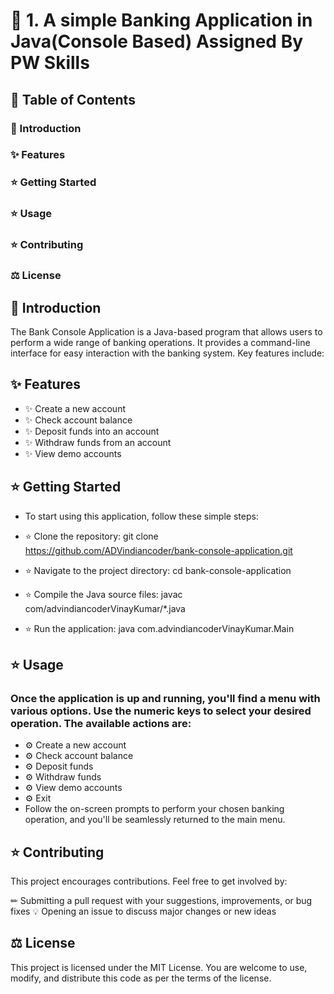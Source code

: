 # 🔢 1. A simple Banking Application in Java(Console Based) Assigned By PW Skills

## 📑 Table of Contents

### 📜 Introduction
### ✨ Features
### ⭐️ Getting Started
### ⭐️ Usage
### ⭐️ Contributing
### ⚖️ License
## 📜 Introduction
The Bank Console Application is a Java-based program that allows users to perform a wide range of banking operations. It provides a command-line interface for easy interaction with the banking system. Key features include:

## ✨ Features

- ✨ Create a new account
- ✨ Check account balance
- ✨ Deposit funds into an account
- ✨ Withdraw funds from an account
- ✨ View demo accounts
## ⭐ Getting Started
- To start using this application, follow these simple steps:

- ⭐ Clone the repository: git clone https://github.com/ADVindiancoder/bank-console-application.git
- ⭐ Navigate to the project directory: cd bank-console-application
- ⭐ Compile the Java source files: javac com/advindiancoderVinayKumar/*.java
- ⭐ Run the application: java com.advindiancoderVinayKumar.Main
## ⭐ Usage
### Once the application is up and running, you'll find a menu with various options. Use the numeric keys to select your desired operation. The available actions are:

- ⚙ Create a new account
- ⚙ Check account balance
- ⚙ Deposit funds
- ⚙ Withdraw funds
- ⚙ View demo accounts
- ⚙ Exit
- Follow the on-screen prompts to perform your chosen banking operation, and you'll be seamlessly returned to the main menu.

## ⭐ Contributing
This project encourages contributions. Feel free to get involved by:

✏ Submitting a pull request with your suggestions, improvements, or bug fixes
💡 Opening an issue to discuss major changes or new ideas
## ⚖ License
This project is licensed under the MIT License. You are welcome to use, modify, and distribute this code as per the terms of the license.
